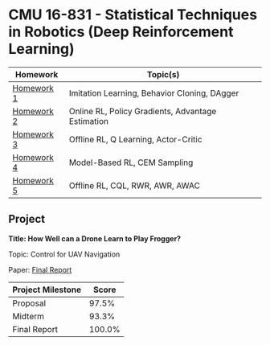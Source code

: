 # CMU 16-831 - Statistical Techniques in Robotics (Deep Reinforcement Learning)

| Homework      | Topic(s) |
| ----------- | ----------- |
| [Homework 1](hw1) | Imitation Learning, Behavior Cloning, DAgger      |
| [Homework 2](hw2) | Online RL, Policy Gradients, Advantage Estimation        |
| [Homework 3](hw3) | Offline RL, Q Learning, Actor-Critic |
| [Homework 4](hw4) | Model-Based RL, CEM Sampling|
| [Homework 5](hw5) | Offline RL, CQL, RWR, AWR, AWAC|

## Project

**Title: How Well can a Drone Learn to Play Frogger?**

Topic: Control for UAV Navigation

Paper: [Final Report](Klammer_Deep_Learning_for_Robotics_UAV_Control_Project_Final_Report__16831.pdf)

| Project Milestone      | Score |
| ----------- | ----------- |
| Proposal | 97.5%      |
| Midterm | 93.3%       |
| Final Report | 100.0% |